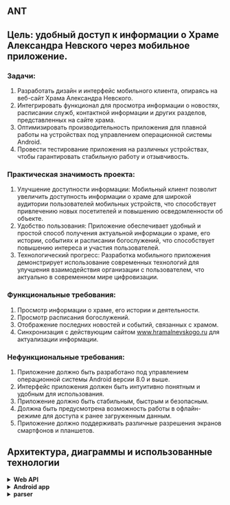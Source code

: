 ANT
-

## Цель: удобный доступ к информации о Храме Александра Невского через мобильное приложение.

### Задачи:
1) Разработать дизайн и интерфейс мобильного клиента, опираясь на веб-сайт Храма Александра Невского.
2) Интегрировать функционал для просмотра информации о новостях, расписании служб, контактной информации и других разделов, представленных на сайте храма.
3) Оптимизировать производительность приложения для плавной работы на устройствах под управлением операционной системы Android.
4) Провести тестирование приложения на различных устройствах, чтобы гарантировать стабильную работу и отзывчивость.

### Практическая значимость проекта:
1) Улучшение доступности информации: Мобильный клиент позволит увеличить доступность информации о храме для широкой аудитории пользователей мобильных устройств, что способствует привлечению новых посетителей и повышению осведомленности об объекте.
2) Удобство пользования: Приложение обеспечивает удобный и простой способ получения актуальной информации о храме, его истории, событиях и расписании богослужений, что способствует повышению интереса и участия пользователей.
3) Технологический прогресс: Разработка мобильного приложения демонстрирует использование современных технологий для улучшения взаимодействия организации с пользователем, что актуально в современном мире цифровизации.

### Функциональные требования:
1) Просмотр информации о храме, его истории и деятельности.
2) Просмотр расписания богослужений.
3) Отображение последних новостей и событий, связанных с храмом.
4) Синхронизация с действующим сайтом www.hramalnevskogo.ru для актуализации информации.

### Нефункциональные требования:
1) Приложение должно быть разработано под управлением операционной системы Android версии 8.0 и выше.
2) Интерфейс приложения должен быть интуитивно понятным и удобным для использования.
3) Приложение должно быть стабильным, быстрым и безопасным.
4) Должна быть предусмотрена возможность работы в офлайн-режиме для доступа к ранее загруженным данным.
5) Приложение должно поддерживать различные разрешения экранов смартфонов и планшетов.

Архитектура, диаграммы и использованные технологии
-

<details><summary><b>Web API</b></summary>

### Диаграмма классов

![image](https://github.com/FredNekrasov/ANT/blob/master/diagrams/images/WebApi.jpg)

ANTWebAPI состоит из классической трехслойной архитектуры:
1) data access layer(DAL) в основном отвечает за взаимодействие с базами данных, обеспечивает удобный, безопасный доступ к данным для других слоев.
2) business logic layer(BLL) управляет бизнес-правилами и логикой приложения. Он обеспечивает: валидацию входных данных перед их использованием/сохранением, обработку транзакций и логику принятия решений.
3) presentation layer(PL) отвечает за взаимодействие с клиентами. Данный слой обрабатывает запросы от клиента, отправляет их в бизнес-логику, получает ответы и передает их клиенту.

По диаграмме можно увидеть, что BLL использует интерфейсы, которые помогают инкапсулировать детали реализации DAL, обеспечивая безопасность и ясность использования только необходимых методов. Это позволяет слою бизнес-логики взаимодействовать с DAL без привязки к конкретной реализации, что упрощает изменения в слое доступа к данным. К тому же использование интерфейсов позволяет легко заменять одну реализацию DAL на другую (например, для тестирования или при изменении базы данных) без изменения кода BLL. PL же в свою очередь непосредственно вызывает необходимые функции без промежуточного уровня, потому что изменения в слое презентации, как правило, происходят реже, чем в слое бизнес-логики, что уменьшает необходимость в абстракции интерфейса для связи с BLL. При разработке данного web api следовал принципам **kiss**, **solid** и **dry**, но, скорее всего, не получилось следовать dry, т.к. есть места с бойлерплейтом.

Использованные технологии:
-

- язык программирования - C#, .NET 8.
- ASP.NET Core расширяет .NET инструментами и библиотеками, специально предназначенными для создания веб-приложений.
- Microsoft.Extensions.DependencyInjection - DI framework для .NET.
- EntityFrameworkCore - framework для взаимодействия с базой данных.

</details>

<details><summary><b>Android app</b></summary>

### Упрощенная диаграмма классов

![image](https://github.com/FredNekrasov/ANT/blob/master/diagrams/images/AndroidApp.jpg)

Разбор цветов:
- ![#0000ff](https://placehold.co/15x15/0000ff/0000ff.png) синий - DI.
- ![#Ff0000](https://placehold.co/15x15/Ff0000/Ff0000.png) красный - зависимости от модулей.
- ![#00FF00](https://placehold.co/15x15/00FF00/00FF00.png) зеленый - реализации интерфейсов.
- ![#30d5c8](https://placehold.co/15x15/30d5c8/30d5c8.png) бирюзовый - классы, которые передаются в конструктор.

**Domain** модуль не зависит от модуля **data** или **presentation**. Он взаимодействует только с **data**, через интерфейс. **Data** модуль не зависит от других модулей, кроме **domain**. В нем есть репозиторий, который предоставляет интерфейс для доступа к данным. **Presentation** зависит от **domain** для получения данных и бизнес-логики, но не зависит от **data**. При зависимости **presentation** от **data** если изменить один модуль, и придется менять другой, что снижает гибкость и увеличивает вероятность ошибок. **app** основной модуль, который зависит от **presentation**, **data** и **domain**. Здесь настраивается основная логика приложения и связываются остальные модули.

Приложение соответствует **SAA**(Single Activity Architecture) и разработано по принципам **Clean Architecture** и **SOLID**, что обеспечивает четкое разделение слоев, ответственностей, делает код более читаемым и поддерживаемым. В чистой архитектуре каждый слой отвечает за свою часть (представление, бизнес-логика, данные). Поддерживая эту инкапсуляцию, повышается читаемость кода и уменьшается сложность. Главным принципом при разработке был **KISS**, т.е. стремление к простоте и минимализму в процессе разработки, что позволило избежать излишней сложности, сохранить код чистым, сделать приложение легким для понимания. А также **DRY**, чтобы избежать дублирующегося кода.

Использованные технологии:
-

- язык программирования - kotlin v2.1.0.
- jetpack compose (v1.7.6) - рекомендуемый Андроидом, современный набор инструментов для создания нативного интерфейса.
- koin - мультиплатформенный, легковесный DI framework для kotlin.
- sqlDelight - мультиплатформенная библиотека для взаимодействия с sqlite.
- kotlinx-serialization-json - мультиплатформенная библиотека для преобразования kotlin классов в json и наоборот.
- kotlinx-coroutines - библиотека для работы с корутинами.
- ktor-client - мультиплатформенный асинхронный http клиент, который позволяет совершать запросы и обрабатывать ответы.
- androidx-navigation-compose - для навигации между экранами внутри приложения.
- coil - библиотека загрузки изображений.

</details>

<details><summary><b>parser</b></summary>

### Диаграмма пакетов

![image](https://github.com/FredNekrasov/ANT/blob/master/diagrams/images/Parser.jpg)

Значения цветов стрелок такие же, как в пункте с `Android App`.

В данном проекте также используется Clean Architecture, однако вся кодовая база собрана в одном модуле, а разделение осуществляется через пакеты. Сначала мы планировали разработать проект на Kotlin, но из-за нехватки библиотек для парсинга данных решили отказаться от этой идеи. C# имел много доступных библиотек, но определиться с выбором было непросто, и мы не хотели рисковать. Однако в java была только одна и довольно-таки известная библиотека для парсинга html, поэтому выбор пал на него.

Использованные технологии:
-

- язык программирования - java, jdk 21.
- Dagger - compile-time DI framework.
- jsoup - библиотека для извлечения данных из html.
- gson - библиотека для преобразования объектов java в их json представление и наоборот.
- gradle - система автоматической сборки.

</details>
